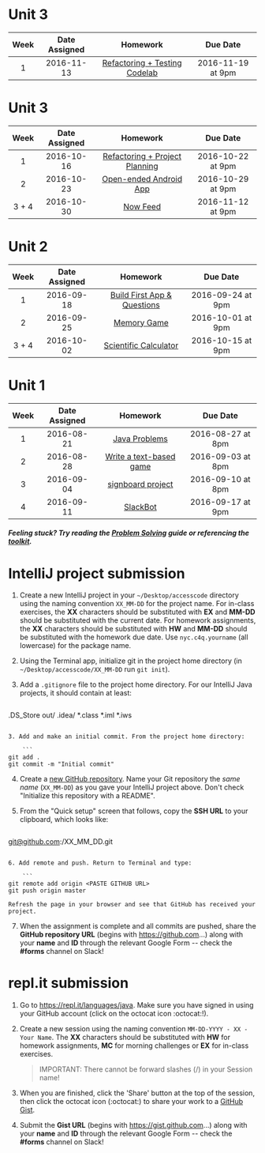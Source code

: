 # Unit 3

|Week|Date Assigned|Homework|Due Date|
|:----------:|:----------:|:--------:|:--:|
|1|2016-11-13|[Refactoring + Testing Codelab](https://github.com/C4Q/AC3.3/blob/master/homework/unit-4/week-1.md)|2016-11-19 at 9pm|

# Unit 3

|Week|Date Assigned|Homework|Due Date|
|:----------:|:----------:|:--------:|:--:|
|1|2016-10-16|[Refactoring + Project Planning](https://github.com/C4Q/AC3.3/blob/master/homework/unit-3/week-1.md)|2016-10-22 at 9pm|
|2|2016-10-23|[Open-ended Android App](https://github.com/C4Q/AC3.3/blob/master/homework/unit-3/week-2.md)|2016-10-29 at 9pm|
|3 + 4|2016-10-30|[Now Feed](https://github.com/C4Q/AC3.3/blob/master/homework/unit-3/week-3-4.md)|2016-11-12 at 9pm|

# Unit 2 

|Week|Date Assigned|Homework|Due Date|
|:----------:|:----------:|:--------:|:--:|
|1|2016-09-18|[Build First App & Questions](https://github.com/C4Q/AC3.3/blob/master/homework/unit-2/week-1.md)|2016-09-24 at 9pm|
|2|2016-09-25|[Memory Game](https://github.com/C4Q/AC3.3/blob/master/homework/unit-2/week-2.md)|2016-10-01 at 9pm|
|3 + 4|2016-10-02|[Scientific Calculator](https://github.com/C4Q/AC3.3/blob/master/homework/unit-2/week-3%2B4.md)|2016-10-15 at 9pm|

# Unit 1

|Week|Date Assigned|Homework|Due Date|
|:----------:|:----------:|:--------:|:--:|
|1|2016-08-21|[Java Problems](https://github.com/C4Q/AC3.3/blob/master/homework/unit-1/week-1.md)|2016-08-27 at 8pm|
|2|2016-08-28|[Write a text-based game](https://github.com/C4Q/AC3.3/blob/master/homework/unit-1/week-2.md)|2016-09-03 at 8pm|
|3|2016-09-04|[signboard project](https://github.com/C4Q/AC3.3/blob/master/homework/unit-1/week-3.md)|2016-09-10 at 8pm|
|4|2016-09-11|[SlackBot](https://github.com/ramonaharrison/SlackBot) |2016-09-17 at 9pm|



##### Feeling stuck? Try reading the [Problem Solving](explanation/w1_q13.md) guide or referencing the [toolkit](../lessons/tools).

# IntelliJ project submission

1. Create a new IntelliJ project in your `~/Desktop/accesscode` directory using the naming convention `XX_MM-DD` for the project name. For in-class exercises, the **XX** characters should be substituted with **EX** and **MM-DD** should be substituted with the current date. For homework assignments, the **XX** characters should be substituted with **HW** and **MM-DD** should be substituted with the homework due date. Use `nyc.c4q.yourname` (all lowercase) for the package name.

2. Using the Terminal app, initialize git in the project home directory (in `~/Desktop/accesscode/XX_MM-DD` run `git init`).

3. Add a `.gitignore` file to the project home directory. For our IntelliJ Java projects, it should contain at least:

    ```
.DS_Store
out/
.idea/
*.class
*.iml
*.iws
```

3. Add and make an initial commit. From the project home directory:

    ```
git add .
git commit -m "Initial commit"
```

4. Create a [new GitHub repository](https://github.com/new). Name your Git repository the *same name* (`XX_MM-DD`) as you gave your IntelliJ project above. Don't check "Initialize this repository with a README". 

5. From the "Quick setup" screen that follows, copy the **SSH URL** to your clipboard, which looks like:

    ```
git@github.com:<YOUR USERNAME>/XX_MM_DD.git
```

6. Add remote and push. Return to Terminal and type:

    ```
git remote add origin <PASTE GITHUB URL>
git push origin master
```

    Refresh the page in your browser and see that GitHub has received your project.

7. When the assignment is complete and all commits are pushed, share the **GitHub repository URL** (begins with https://github.com...) along with your **name** and **ID** through the relevant Google Form -- check the **\#forms** channel on Slack!

# repl.it submission

1. Go to https://repl.it/languages/java. Make sure you have signed in using your GitHub account (click on the octocat icon :octocat:!).

2. Create a new session using the naming convention `MM-DD-YYYY - XX - Your Name`. The **XX** characters should be substituted with **HW** for homework assignments, **MC** for morning challenges or **EX** for in-class exercises.

    > IMPORTANT: There cannot be forward slashes (/) in your Session name!

3. When you are finished, click the 'Share' button at the top of the session, then click the octocat icon (:octocat:) to share your work to a [GitHub Gist](https://gist.github.com). 

4. Submit the **Gist URL** (begins with https://gist.github.com...) along with your **name** and **ID** through the relevant Google Form -- check the **\#forms** channel on Slack!
